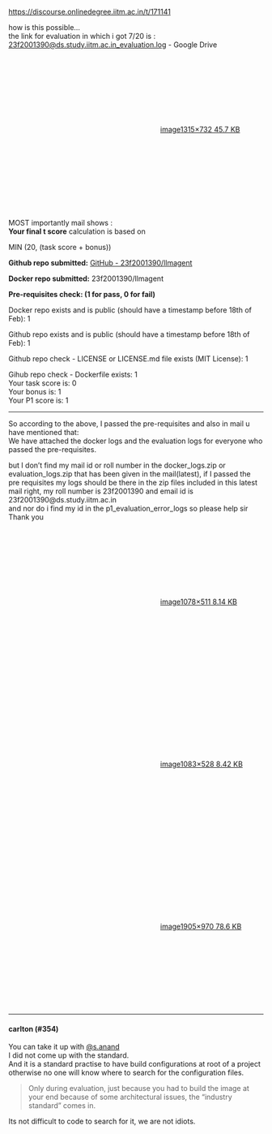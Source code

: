 https://discourse.onlinedegree.iitm.ac.in/t/171141

how is this possible…<br/>
the link for evaluation in which i got 7/20 is : <a class="inline-onebox" href="https://drive.google.com/file/d/1cNVy9KSfSITZg_KGLF2_wwLWjzNl8mb5/view" rel="noopener nofollow ugc">23f2001390@ds.study.iitm.ac.in_evaluation.log - Google Drive</a><br/>
<div class="lightbox-wrapper"><a class="lightbox" data-download-href="/uploads/short-url/p4Gtp6UGhC7NKXFdAngZUi3avUy.png?dl=1" href="https://europe1.discourse-cdn.com/flex013/uploads/iitm/original/3X/a/f/afbded56c295f1e2ff28878559e430ba3ed8244e.png" rel="noopener nofollow ugc" title="image"><div class="meta"><svg aria-hidden="true" class="fa d-icon d-icon-far-image svg-icon"><use href="#far-image"></use></svg><span class="filename">image</span><span class="informations">1315×732 45.7 KB</span><svg aria-hidden="true" class="fa d-icon d-icon-discourse-expand svg-icon"><use href="#discourse-expand"></use></svg></div></a></div><br/>
MOST importantly mail shows :<br/>
<strong>Your final t score</strong> calculation is based on</p>
<p>MIN (20, (task score + bonus))</p>
<p><strong>Github repo submitted:</strong> <a class="inline-onebox" href="https://github.com/23f2001390/llmagent" rel="noopener nofollow ugc">GitHub - 23f2001390/llmagent</a></p>
<p><strong>Docker repo submitted:</strong> 23f2001390/llmagent</p>
<p><strong>Pre-requisites check: (1 for pass, 0 for fail)</strong></p>
<p>Docker repo exists and is public (should have a timestamp before 18th of Feb): 1</p>
<p>Github repo exists and is public (should have a timestamp before 18th of Feb): 1</p>
<p>Github repo check - LICENSE or LICENSE.md file exists (MIT License): 1</p>
<p>Gihub repo check - Dockerfile exists: 1<br/>
Your task score is: 0<br/>
Your bonus is: 1<br/>
Your P1 score is: 1</p>
<hr/>
<p>So according to the above, I passed the pre-requisites and also in mail u have mentioned that:<br/>
We have attached the docker logs and the evaluation logs for everyone who passed the pre-requisites.</p>
<p>but I don’t find my mail id or roll number in the docker_logs.zip or evaluation_logs.zip  that has been given in the mail(latest), if I passed the pre requisites my logs should be there in the zip files included in this latest mail right, my roll number is 23f2001390 and email id is 23f2001390@ds.study.iitm.ac.in<br/>
and nor do i find my id in the p1_evaluation_error_logs so please help sir<br/>
Thank you<br/>
<div class="lightbox-wrapper"><a class="lightbox" data-download-href="/uploads/short-url/9jP46fB7vquZ92zeRUCvDlWsRVV.png?dl=1" href="https://europe1.discourse-cdn.com/flex013/uploads/iitm/original/3X/4/1/41513a69b4af93110ad5c7a3717fca9f0fecd63b.png" rel="noopener nofollow ugc" title="image"><div class="meta"><svg aria-hidden="true" class="fa d-icon d-icon-far-image svg-icon"><use href="#far-image"></use></svg><span class="filename">image</span><span class="informations">1078×511 8.14 KB</span><svg aria-hidden="true" class="fa d-icon d-icon-discourse-expand svg-icon"><use href="#discourse-expand"></use></svg></div></a></div><br/>
<div class="lightbox-wrapper"><a class="lightbox" data-download-href="/uploads/short-url/uCh4VEtWox32lJF2n9N4jHKn6h2.png?dl=1" href="https://europe1.discourse-cdn.com/flex013/uploads/iitm/original/3X/d/6/d694d88bee053086a294de30c7566ea08dbbf9c0.png" rel="noopener nofollow ugc" title="image"><div class="meta"><svg aria-hidden="true" class="fa d-icon d-icon-far-image svg-icon"><use href="#far-image"></use></svg><span class="filename">image</span><span class="informations">1083×528 8.42 KB</span><svg aria-hidden="true" class="fa d-icon d-icon-discourse-expand svg-icon"><use href="#discourse-expand"></use></svg></div></a></div><br/>
<div class="lightbox-wrapper"><a class="lightbox" data-download-href="/uploads/short-url/rMjfMvzCYJHxo15IcaCSe5HYAUf.png?dl=1" href="https://europe1.discourse-cdn.com/flex013/uploads/iitm/original/3X/c/2/c2b0b8d98d14050bb8021568b7a3ac7101c7e4df.png" rel="noopener nofollow ugc" title="image"><div class="meta"><svg aria-hidden="true" class="fa d-icon d-icon-far-image svg-icon"><use href="#far-image"></use></svg><span class="filename">image</span><span class="informations">1905×970 78.6 KB</span><svg aria-hidden="true" class="fa d-icon d-icon-discourse-expand svg-icon"><use href="#discourse-expand"></use></svg></div></a></div></p><hr>

<h4>carlton (#354)</h4>
<p>You can take it up with <a class="mention" href="/u/s.anand">@s.anand</a><br/>
I did not come up with the standard.<br/>
And it is a standard practise to have build configurations at root of a project otherwise no one will know where to search for the configuration files.</p>
<blockquote>
<p>Only during evaluation, just because you had to build the image at your end because of some architectural issues, the “industry standard” comes in.</p>
</blockquote>
<p>Its not difficult to code to search for it, we are not idiots.